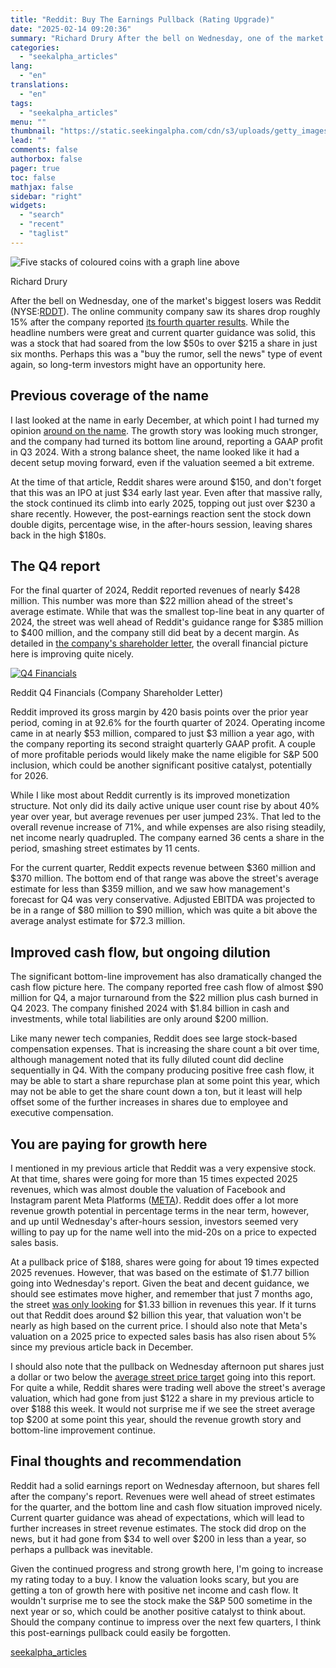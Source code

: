 ```yaml
---
title: "Reddit: Buy The Earnings Pullback (Rating Upgrade)"
date: "2025-02-14 09:20:36"
summary: "Richard Drury After the bell on Wednesday, one of the market's biggest losers was Reddit (NYSE:RDDT). The online community company saw its shares drop roughly 15% after the company reported its fourth quarter results. While the headline numbers were great and current quarter guidance was solid, this was a stock..."
categories:
  - "seekalpha_articles"
lang:
  - "en"
translations:
  - "en"
tags:
  - "seekalpha_articles"
menu: ""
thumbnail: "https://static.seekingalpha.com/cdn/s3/uploads/getty_images/1972341389/image_1972341389.jpg"
lead: ""
comments: false
authorbox: false
pager: true
toc: false
mathjax: false
sidebar: "right"
widgets:
  - "search"
  - "recent"
  - "taglist"
---
```


![Five stacks of coloured coins with a graph line above](https://static.seekingalpha.com/cdn/s3/uploads/getty_images/1972341389/image_1972341389.jpg?io=getty-c-w750)



Richard Drury





After the bell on Wednesday, one of the market's biggest losers was Reddit (NYSE:[RDDT](https://seekingalpha.com/symbol/RDDT "Reddit, Inc.")). The online community company saw its shares drop roughly 15% after the company reported [its fourth quarter results](https://seekingalpha.com/pr/20000629-reddit-announces-fourth-quarter-and-full-year-2024-results#hasComeFromMpArticle=false "https://seekingalpha.com/pr/20000629-reddit-announces-fourth-quarter-and-full-year-2024-results#hasComeFromMpArticle=false"). While the headline numbers were great and current quarter guidance was solid, this was a stock that had soared from the low $50s to over $215 a share in just six months. Perhaps this was a "buy the rumor, sell the news" type of event again, so long-term investors might have an opportunity here.

**Previous coverage of the name**
---------------------------------

I last looked at the name in early December, at which point I had turned my opinion [around on the name](https://seekingalpha.com/article/4741945-reddit-looking-for-more-massive-growth-rating-upgrade "https://seekingalpha.com/article/4741945-reddit-looking-for-more-massive-growth-rating-upgrade"). The growth story was looking much stronger, and the company had turned its bottom line around, reporting a GAAP profit in Q3 2024. With a strong balance sheet, the name looked like it had a decent setup moving forward, even if the valuation seemed a bit extreme.

At the time of that article, Reddit shares were around $150, and don't forget that this was an IPO at just $34 early last year. Even after that massive rally, the stock continued its climb into early 2025, topping out just over $230 a share recently. However, the post-earnings reaction sent the stock down double digits, percentage wise, in the after-hours session, leaving shares back in the high $180s.

**The Q4 report**
-----------------

For the final quarter of 2024, Reddit reported revenues of nearly $428 million. This number was more than $22 million ahead of the street's average estimate. While that was the smallest top-line beat in any quarter of 2024, the street was well ahead of Reddit's guidance range for $385 million to $400 million, and the company still did beat by a decent margin. As detailed in [the company's shareholder letter](https://www.sec.gov/ix?doc=/Archives/edgar/data/0001713445/000171344525000016/rddt-20250212.htm "https://www.sec.gov/ix?doc=/Archives/edgar/data/0001713445/000171344525000016/rddt-20250212.htm"), the overall financial picture here is improving quite nicely.

[![Q4 Financials](https://static.seekingalpha.com/uploads/2025/2/12/1017993-17394171799504309.jpg)](https://static.seekingalpha.com/uploads/2025/2/12/1017993-17394171799504309_origin.jpg)



Reddit Q4 Financials (Company Shareholder Letter)





Reddit improved its gross margin by 420 basis points over the prior year period, coming in at 92.6% for the fourth quarter of 2024. Operating income came in at nearly $53 million, compared to just $3 million a year ago, with the company reporting its second straight quarterly GAAP profit. A couple of more profitable periods would likely make the name eligible for S&P 500 inclusion, which could be another significant positive catalyst, potentially for 2026.

While I like most about Reddit currently is its improved monetization structure. Not only did its daily active unique user count rise by about 40% year over year, but average revenues per user jumped 23%. That led to the overall revenue increase of 71%, and while expenses are also rising steadily, net income nearly quadrupled. The company earned 36 cents a share in the period, smashing street estimates by 11 cents.

For the current quarter, Reddit expects revenue between $360 million and $370 million. The bottom end of that range was above the street's average estimate for less than $359 million, and we saw how management's forecast for Q4 was very conservative. Adjusted EBITDA was projected to be in a range of $80 million to $90 million, which was quite a bit above the average analyst estimate for $72.3 million.

**Improved cash flow, but ongoing dilution**
--------------------------------------------

The significant bottom-line improvement has also dramatically changed the cash flow picture here. The company reported free cash flow of almost $90 million for Q4, a major turnaround from the $22 million plus cash burned in Q4 2023. The company finished 2024 with $1.84 billion in cash and investments, while total liabilities are only around $200 million.

Like many newer tech companies, Reddit does see large stock-based compensation expenses. That is increasing the share count a bit over time, although management noted that its fully diluted count did decline sequentially in Q4. With the company producing positive free cash flow, it may be able to start a share repurchase plan at some point this year, which may not be able to get the share count down a ton, but it least will help offset some of the further increases in shares due to employee and executive compensation.

**You are paying for growth here**
----------------------------------

I mentioned in my previous article that Reddit was a very expensive stock. At that time, shares were going for more than 15 times expected 2025 revenues, which was almost double the valuation of Facebook and Instagram parent Meta Platforms ([META](https://seekingalpha.com/symbol/META "Meta Platforms, Inc.")). Reddit does offer a lot more revenue growth potential in percentage terms in the near term, however, and up until Wednesday's after-hours session, investors seemed very willing to pay up for the name well into the mid-20s on a price to expected sales basis.

At a pullback price of $188, shares were going for about 19 times expected 2025 revenues. However, that was based on the estimate of $1.77 billion going into Wednesday's report. Given the beat and decent guidance, we should see estimates move higher, and remember that just 7 months ago, the street [was only looking](https://seekingalpha.com/symbol/RDDT/earnings/revisions "https://seekingalpha.com/symbol/RDDT/earnings/revisions") for $1.33 billion in revenues this year. If it turns out that Reddit does around $2 billion this year, that valuation won't be nearly as high based on the current price. I should also note that Meta's valuation on a 2025 price to expected sales basis has also risen about 5% since my previous article back in December.

I should also note that the pullback on Wednesday afternoon put shares just a dollar or two below the [average street price target](https://seekingalpha.com/symbol/RDDT/ratings/sell-side-ratings "https://seekingalpha.com/symbol/RDDT/ratings/sell-side-ratings") going into this report. For quite a while, Reddit shares were trading well above the street's average valuation, which had gone from just $122 a share in my previous article to over $188 this week. It would not surprise me if we see the street average top $200 at some point this year, should the revenue growth story and bottom-line improvement continue.

**Final thoughts and recommendation**
-------------------------------------

Reddit had a solid earnings report on Wednesday afternoon, but shares fell after the company's report. Revenues were well ahead of street estimates for the quarter, and the bottom line and cash flow situation improved nicely. Current quarter guidance was ahead of expectations, which will lead to further increases in street revenue estimates. The stock did drop on the news, but it had gone from $34 to well over $200 in less than a year, so perhaps a pullback was inevitable.

Given the continued progress and strong growth here, I'm going to increase my rating today to a buy. I know the valuation looks scary, but you are getting a ton of growth here with positive net income and cash flow. It wouldn't surprise me to see the stock make the S&P 500 sometime in the next year or so, which could be another positive catalyst to think about. Should the company continue to impress over the next few quarters, I think this post-earnings pullback could easily be forgotten.

[seekalpha_articles](https://seekingalpha.com/article/4758327-reddit-stock-buy-earnings-pullback-rating-upgrade)
